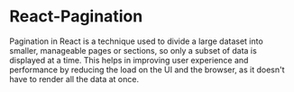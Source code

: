 # React-Pagination

Pagination in React is a technique used to divide a large dataset into smaller, manageable pages or sections, so only a subset of data is displayed at a time. This helps in improving user experience and performance by reducing the load on the UI and the browser, as it doesn't have to render all the data at once.

